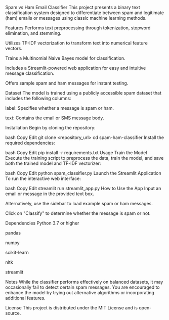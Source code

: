Spam vs Ham Email Classifier
This project presents a binary text classification system designed to differentiate between spam and legitimate (ham) emails or messages using classic machine learning methods.

Features
Performs text preprocessing through tokenization, stopword elimination, and stemming.

Utilizes TF-IDF vectorization to transform text into numerical feature vectors.

Trains a Multinomial Naive Bayes model for classification.

Includes a Streamlit-powered web application for easy and intuitive message classification.

Offers sample spam and ham messages for instant testing.

Dataset
The model is trained using a publicly accessible spam dataset that includes the following columns:

label: Specifies whether a message is spam or ham.

text: Contains the email or SMS message body.

Installation
Begin by cloning the repository:

bash
Copy
Edit
git clone <repository_url>
cd spam-ham-classifier
Install the required dependencies:

bash
Copy
Edit
pip install -r requirements.txt
Usage
Train the Model
Execute the training script to preprocess the data, train the model, and save both the trained model and TF-IDF vectorizer:

bash
Copy
Edit
python spam_classifier.py
Launch the Streamlit Application
To run the interactive web interface:

bash
Copy
Edit
streamlit run streamlit_app.py
How to Use the App
Input an email or message in the provided text box.

Alternatively, use the sidebar to load example spam or ham messages.

Click on "Classify" to determine whether the message is spam or not.

Dependencies
Python 3.7 or higher

pandas

numpy

scikit-learn

nltk

streamlit

Notes
While the classifier performs effectively on balanced datasets, it may occasionally fail to detect certain spam messages. You are encouraged to enhance the model by trying out alternative algorithms or incorporating additional features.

License
This project is distributed under the MIT License and is open-source.
